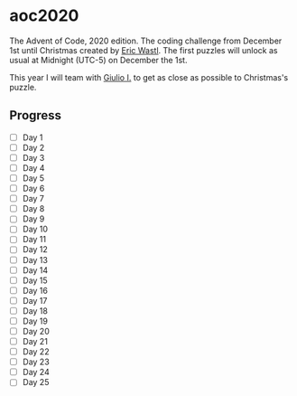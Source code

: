 # aoc2020

The Advent of Code, 2020 edition. The coding challenge from December 1st until Christmas created by [Eric Wastl](http://was.tl/). The first puzzles will unlock as usual at Midnight (UTC-5) on December the 1st.

This year I will team with [Giulio I.](https://github.com/giulioi) to get as close as possible to Christmas's puzzle.

## Progress

- [ ] Day 1
- [ ] Day 2
- [ ] Day 3
- [ ] Day 4
- [ ] Day 5
- [ ] Day 6
- [ ] Day 7
- [ ] Day 8
- [ ] Day 9
- [ ] Day 10
- [ ] Day 11
- [ ] Day 12
- [ ] Day 13
- [ ] Day 14
- [ ] Day 15
- [ ] Day 16
- [ ] Day 17
- [ ] Day 18
- [ ] Day 19
- [ ] Day 20
- [ ] Day 21
- [ ] Day 22
- [ ] Day 23
- [ ] Day 24
- [ ] Day 25
